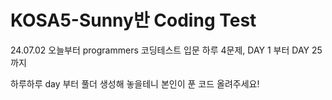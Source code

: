 # KOSA5-Sunny반 Coding Test
24.07.02 오늘부터 programmers 코딩테스트 입문 하루 4문제, DAY 1 부터 DAY 25까지

하루하루 day 부터 풀더 생성해 놓을테니 
본인이 푼 코드 올려주세요!
